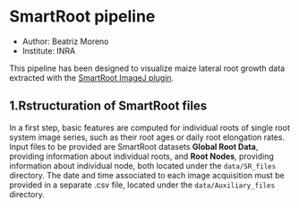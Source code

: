 # SmartRoot pipeline

* Author: Beatriz Moreno
* Institute: INRA

This pipeline has been designed to visualize maize lateral root growth data extracted with the [SmartRoot ImageJ plugin](https://smartroot.github.io/).

## 1.Rstructuration of SmartRoot files

In a first step, basic features are computed for individual roots of single root system image series, such as their root ages or daily root elongation rates. Input files to be provided are SmartRoot datasets **Global Root Data**, providing information about individual roots, and **Root Nodes**, providing information about individual node, both located under the `data/SR_files` directory. The date and time associated to each image acquisition must be provided in a separate .csv file, located under the `data/Auxiliary_files` directory.









